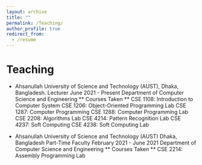 ```yaml
---
layout: archive
title: ""
permalink: /Teaching/
author_profile: true
redirect_from:
  - /resume
---
```



# Teaching



* Ahsanullah University of Science and Technology (AUST), Dhaka, Bangladesh.
Lecturer June 2021 - Present
Department of Computer Science and Engineering
** Courses Taken **
CSE 1108: Introduction to Computer System
CSE 1206: Object-Oriented Programming Lab
CSE 1287: Computer Programming
CSE 1288: Computer Programming Lab
CSE 2208: Algorithms Lab
CSE 4214: Pattern Recognition Lab
CSE 4237: Soft Computing
CSE 4238: Soft Computing Lab

* Ahsanullah University of Science and Technology (AUST) Dhaka, Bangladesh
Part-Time Faculty February 2021 - June 2021
Department of Computer Science and Engineering
** Courses Taken **
CSE 2214: Assembly Programming Lab
